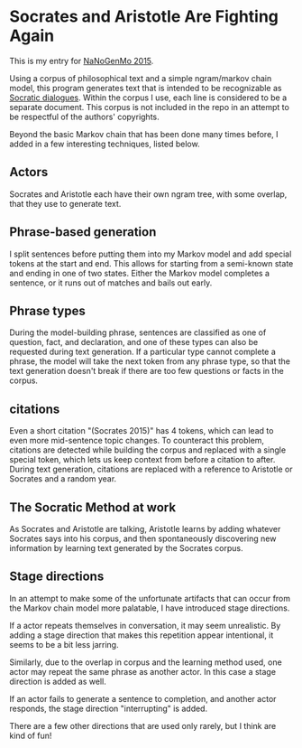 # Socrates and Aristotle Are Fighting Again

This is my entry for [NaNoGenMo 2015](https://github.com/dariusk/NaNoGenMo-2015).

Using a corpus of philosophical text and a simple ngram/markov chain model, this program generates text that is intended to be recognizable as [Socratic dialogues](https://en.wikipedia.org/wiki/Socratic_dialogue). Within the corpus I use, each line is considered to be a separate document. This corpus is not included in the repo in an attempt to be respectful of the authors' copyrights.

Beyond the basic Markov chain that has been done many times before, I added in a few interesting techniques, listed below.

## Actors

Socrates and Aristotle each have their own ngram tree, with some overlap, that they use to generate text.

## Phrase-based generation

I split sentences before putting them into my Markov model and add special tokens at the start and end. This allows for starting from a semi-known state and ending in one of two states. Either the Markov model completes a sentence, or it runs out of matches and bails out early.

## Phrase types

During the model-building phrase, sentences are classified as one of question, fact, and declaration, and one of these types can also be requested during text generation. If a particular type cannot complete a phrase, the model will take the next token from any phrase type, so that the text generation doesn't break if there are too few questions or facts in the corpus.

## citations

Even a short citation "(Socrates 2015)" has 4 tokens, which can lead to even more mid-sentence topic changes.
To counteract this problem, citations are detected while building the corpus and replaced with a single special token, which lets us keep context from before a citation to after. During text generation, citations are replaced with a reference to Aristotle or Socrates and a random year.

## The Socratic Method at work

As Socrates and Aristotle are talking, Aristotle learns by adding whatever Socrates says into his corpus, and then spontaneously discovering new information by learning text generated by the Socrates corpus.

## Stage directions

In an attempt to make some of the unfortunate artifacts that can occur from the Markov chain model more palatable, I have introduced stage directions.

If a actor repeats themselves in conversation, it may seem unrealistic. By adding a stage direction that makes this repetition appear intentional, it seems to be a bit less jarring.

Similarly, due to the overlap in corpus and the learning method used, one actor may repeat the same phrase as another actor. In this case a stage direction is added as well.

If an actor fails to generate a sentence to completion, and another actor responds, the stage direction "interrupting" is added.

There are a few other directions that are used only rarely, but I think are kind of fun!
